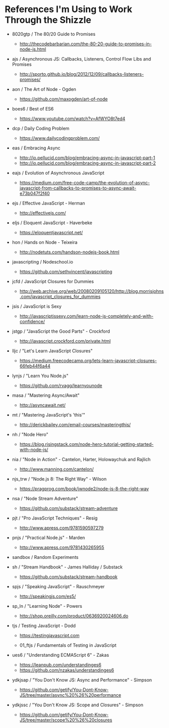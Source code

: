# References I'm Using to Work Through the Shizzle

- 8020gtp / The 80/20 Guide to Promises

  - http://thecodebarbarian.com/the-80-20-guide-to-promises-in-node-js.html

- ajs / Asynchronous JS: Callbacks, Listeners, Control Flow Libs and Promises

  - http://sporto.github.io/blog/2012/12/09/callbacks-listeners-promises/

- aon / The Art of Node - Ogden

  - https://github.com/maxogden/art-of-node

- boes6 / Best of ES6

  - https://www.youtube.com/watch?v=AfWYO8t7ed4

- dcp / Daily Coding Problem

  - https://www.dailycodingproblem.com/

- eas / Embracing Async

  - http://io.pellucid.com/blog/embracing-async-in-javascript-part-1
  - http://io.pellucid.com/blog/embracing-async-in-javascript-part-2

- eajs / Evolution of Asynchronous JavaScript

  - https://medium.com/free-code-camp/the-evolution-of-async-javascript-from-callbacks-to-promises-to-async-await-e73b047f2f40

- ejs / Effective JavaScript - Herman

  - http://effectivejs.com/

- eljs / Eloquent JavaScript - Haverbeke

  - https://eloquentjavascript.net/

- hon / Hands on Node - Teixeira

  - http://nodetuts.com/handson-nodejs-book.html

- javascripting / Nodeschool.io

  - https://github.com/sethvincent/javascripting

- jcfd / JavaScript Closures for Dummies

  - http://web.archive.org/web/20080209105120/http://blog.morrisjohns.com/javascript_closures_for_dummies

- jsis / JavaScript is Sexy

  - http://javascriptissexy.com/learn-node-js-completely-and-with-confidence/

- jstgp / "JavaScript the Good Parts" - Crockford

  - http://javascript.crockford.com/private.html

- lljc / "Let's Learn JavaScript Closures"

  - https://medium.freecodecamp.org/lets-learn-javascript-closures-66feb44f6a44

- lynjs / "Learn You Node.js"

  - https://github.com/rvagg/learnyounode

- masa / "Mastering Async/Await"

  - http://asyncawait.net/

- mt / "Mastering JavaScript's 'this'"

  - http://derickbailey.com/email-courses/masteringthis/

- nh / "Node Hero"

  - https://blog.risingstack.com/node-hero-tutorial-getting-started-with-node-js/

- nia / "Node in Action" - Cantelon, Harter, Holowaychuk and Rajlich

  - http://www.manning.com/cantelon/

- njs_trw / "Node.js 8: The Right Way" - Wilson

  - https://pragprog.com/book/jwnode2/node-js-8-the-right-way

- nsa / "Node Stream Adventure"

  - https://github.com/substack/stream-adventure

- pjt / "Pro JavaScript Techniques" - Resig

  - http://www.apress.com/9781590597279

- pnjs / "Practical Node.js" - Marden

  - http://www.apress.com/9781430265955

- sandbox / Random Experiments

- sh / "Stream Handbook" - James Halliday / Substack

  - https://github.com/substack/stream-handbook

- spjs / "Speaking JavaScript" - Rauschmeyer

  - http://speakingjs.com/es5/

- sp_ln / "Learning Node" - Powers

  - http://shop.oreilly.com/product/0636920024606.do

- tjs / Testing JavaScript - Dodd

  - https://testingjavascript.com

  - 01_ftjs / Fundamentals of Testing in JavaScript

* ues6 / "Understanding ECMAScript 6" - Zakas

  - https://leanpub.com/understandinges6
  - https://github.com/nzakas/understandinges6

* ydkjsap / "You Don't Know JS: Async and Performance" - Simpson

  - https://github.com/getify/You-Dont-Know-JS/tree/master/async%20%26%20performance

* ydkjssc / "You Don't Know JS: Scope and Closures" - Simpson
  - https://github.com/getify/You-Dont-Know-JS/tree/master/scope%20%26%20closures
